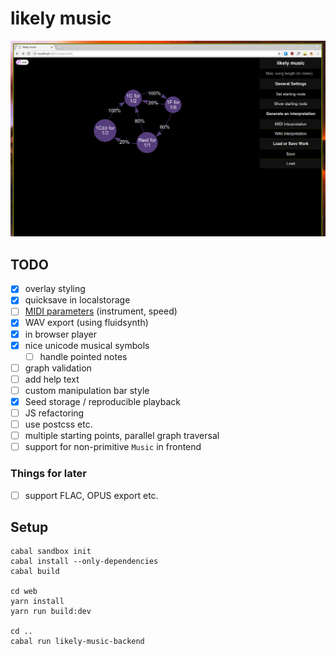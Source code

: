 # likely music

![screenshot on 2017-09-05](screenshot.png)

## TODO

- [x] overlay styling
- [x] quicksave in localstorage
- [ ] [MIDI parameters](https://hackage.haskell.org/package/Euterpea-2.0.3/docs/Euterpea-Music.html#t:Control) (instrument, speed)
- [x] WAV export (using fluidsynth)
- [x] in browser player
- [x] nice unicode musical symbols
  - [ ] handle pointed notes
- [ ] graph validation
- [ ] add help text
- [ ] custom manipulation bar style
- [x] Seed storage / reproducible playback
- [ ] JS refactoring
- [ ] use postcss etc.
- [ ] multiple starting points, parallel graph traversal
- [ ] support for non-primitive `Music` in frontend

### Things for later

- [ ] support FLAC, OPUS export etc.

## Setup

```
cabal sandbox init
cabal install --only-dependencies
cabal build

cd web
yarn install
yarn run build:dev

cd ..
cabal run likely-music-backend
```
